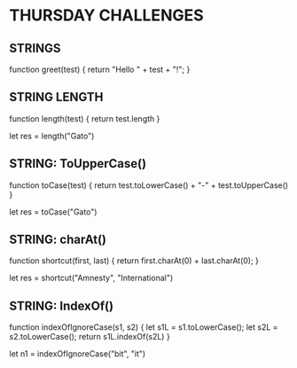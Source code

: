 # THURSDAY CHALLENGES

## STRINGS

function greet(test) {
return "Hello " + test + "!";
}

## STRING LENGTH

function length(test) {
return test.length
}

let res = length("Gato")


## STRING: ToUpperCase()

function toCase(test) {
return test.toLowerCase() + "-" + test.toUpperCase()
}

let res = toCase("Gato")


## STRING: charAt()

function shortcut(first, last) {
return first.charAt(0) + last.charAt(0);
}

let res = shortcut("Amnesty", "International")


## STRING: IndexOf()

function indexOfIgnoreCase(s1, s2) {
let s1L = s1.toLowerCase();
let s2L = s2.toLowerCase();
return s1L.indexOf(s2L)
}

let n1 = indexOfIgnoreCase("bit", "it")



